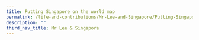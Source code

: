 ```yaml
---
title: Putting Singapore on the world map
permalink: /life-and-contributions/Mr-Lee-and-Singapore/Putting-Singapore-on-the-world-map
description: ""
third_nav_title: Mr Lee & Singapore
---
```

